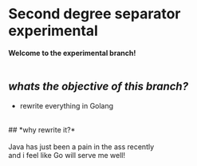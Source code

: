 # Second degree separator experimental

**Welcome to the experimental branch!**<br>
<br>
## *whats the objective of this branch?*<br>
- rewrite everything in Golang<br>
<br>
## *why rewrite it?* <br>
<br>
Java has just been a pain in the ass recently<br>
  and i feel like Go will serve me well!<br>